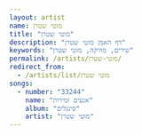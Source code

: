 ```yaml
---
layout: artist
name: מוטי שטרן
title: "מוטי שטרן"
description: "דף האמן מוטי שטרן"
keywords: "שירים, מוזיקה, מוטי שטרן"
permalink: /artists/מוטי-שטרן/
redirect_from:
  - /artists/list/מוטי שטרן
songs:
  - number: "33244"
    name: "אנעים זמירות"
    album: "סינגלים"
    artist: "מוטי שטרן"
---
```

